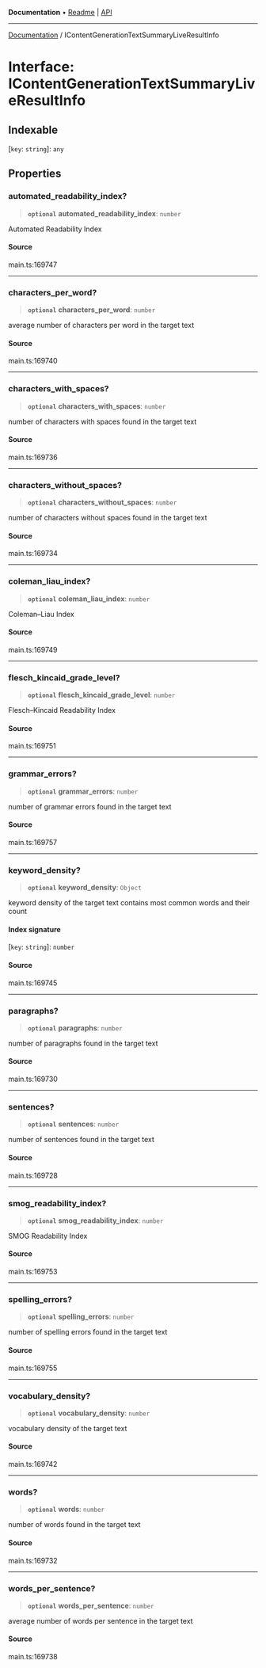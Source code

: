 **Documentation** • [Readme](../README.md) \| [API](../globals.md)

***

[Documentation](../README.md) / IContentGenerationTextSummaryLiveResultInfo

# Interface: IContentGenerationTextSummaryLiveResultInfo

## Indexable

 \[`key`: `string`\]: `any`

## Properties

### automated\_readability\_index?

> **`optional`** **automated\_readability\_index**: `number`

Automated Readability Index

#### Source

main.ts:169747

***

### characters\_per\_word?

> **`optional`** **characters\_per\_word**: `number`

average number of characters per word in the target text

#### Source

main.ts:169740

***

### characters\_with\_spaces?

> **`optional`** **characters\_with\_spaces**: `number`

number of characters with spaces found in the target text

#### Source

main.ts:169736

***

### characters\_without\_spaces?

> **`optional`** **characters\_without\_spaces**: `number`

number of characters without spaces found in the target text

#### Source

main.ts:169734

***

### coleman\_liau\_index?

> **`optional`** **coleman\_liau\_index**: `number`

Coleman–Liau Index

#### Source

main.ts:169749

***

### flesch\_kincaid\_grade\_level?

> **`optional`** **flesch\_kincaid\_grade\_level**: `number`

Flesch–Kincaid Readability Index

#### Source

main.ts:169751

***

### grammar\_errors?

> **`optional`** **grammar\_errors**: `number`

number of grammar errors found in the target text

#### Source

main.ts:169757

***

### keyword\_density?

> **`optional`** **keyword\_density**: `Object`

keyword density of the target text
contains most common words and their count

#### Index signature

 \[`key`: `string`\]: `number`

#### Source

main.ts:169745

***

### paragraphs?

> **`optional`** **paragraphs**: `number`

number of paragraphs found in the target text

#### Source

main.ts:169730

***

### sentences?

> **`optional`** **sentences**: `number`

number of sentences found in the target text

#### Source

main.ts:169728

***

### smog\_readability\_index?

> **`optional`** **smog\_readability\_index**: `number`

SMOG Readability Index

#### Source

main.ts:169753

***

### spelling\_errors?

> **`optional`** **spelling\_errors**: `number`

number of spelling errors found in the target text

#### Source

main.ts:169755

***

### vocabulary\_density?

> **`optional`** **vocabulary\_density**: `number`

vocabulary density of the target text

#### Source

main.ts:169742

***

### words?

> **`optional`** **words**: `number`

number of words found in the target text

#### Source

main.ts:169732

***

### words\_per\_sentence?

> **`optional`** **words\_per\_sentence**: `number`

average number of words per sentence in the target text

#### Source

main.ts:169738
